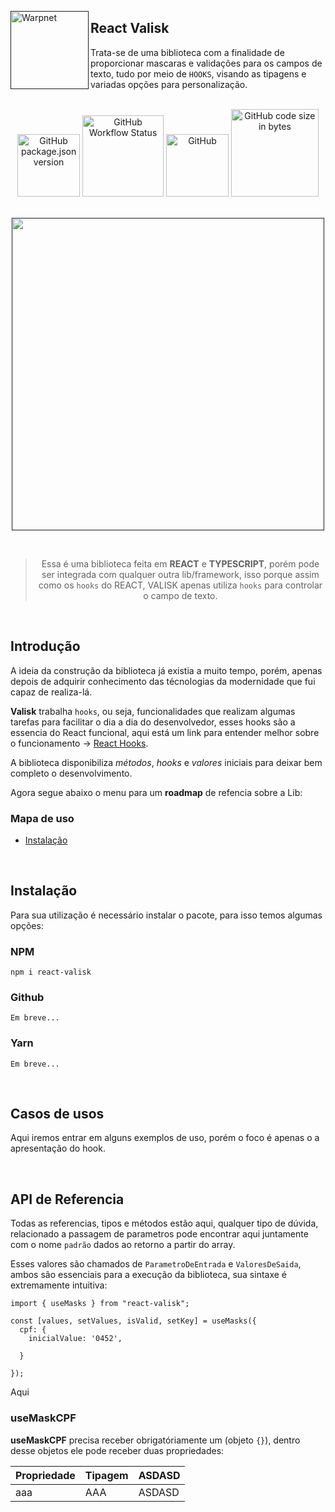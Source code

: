 [<img align="left" height="125px" width="125px" alt="Warpnet" src="https://ik.imagekit.io/e6khzhxvx/Valisk?ik-sdk-version=javascript-1.4.3&updatedAt=1672157447910"/>]()

## React Valisk

Trata-se de uma biblioteca com a finalidade de proporcionar mascaras e validações para os campos de texto, tudo por meio de `HOOKS`, visando as tipagens e variadas opções para personalização.

<br />

<div align="center">
  <img alt="GitHub package.json version" src="https://img.shields.io/github/package-json/v/maumuller/react-valisk?color=%23ff1f3d&label=npm&style=for-the-badge" width="100">

  <img alt="GitHub Workflow Status" src="https://img.shields.io/github/actions/workflow/status/maumuller/react-valisk/publish-package-and-release.yml?color=black&style=for-the-badge" width="130">

  <img alt="GitHub" src="https://img.shields.io/github/license/maumuller/react-valisk?color=%23ff1f3d&style=for-the-badge" width="100">

  <img alt="GitHub code size in bytes" src="https://img.shields.io/github/languages/code-size/maumuller/react-valisk?color=black&style=for-the-badge" width="140">
</div>

<br />

<div align="center">

[<img width="500" src="https://ik.imagekit.io/e6khzhxvx/valisk-preview.png?ik-sdk-version=javascript-1.4.3&updatedAt=1672165728023"/>]()

</div>

<br />

<div align="center">

> Essa é uma biblioteca feita em **REACT** e **TYPESCRIPT**, porém pode ser integrada com qualquer outra lib/framework, isso porque assim como os `hooks` do REACT, VALISK apenas utiliza `hooks` para controlar o campo de texto.

</div>

<br />

## Introdução

A ideia da construção da biblioteca já existia a muito tempo, porém, apenas depois de adquirir conhecimento das técnologias da modernidade que fui capaz de realiza-lá.

**Valisk** trabalha `hooks`, ou seja, funcionalidades que realizam algumas tarefas para facilitar o dia a dia do desenvolvedor, esses hooks são a essencia do React funcional, aqui está um link para entender melhor sobre o funcionamento -> [React Hooks](https://pt-br.reactjs.org/docs/hooks-reference.html#gatsby-focus-wrapper).

A biblioteca disponibiliza _métodos_, _hooks_ e _valores_ iniciais para deixar bem completo o desenvolvimento.

Agora segue abaixo o menu para um **roadmap** de refencia sobre a Lib:

### Mapa de uso

- [Instalação](#instalação)

<br />

## Instalação

Para sua utilização é necessário instalar o pacote, para isso temos algumas opções:

### NPM

```shell
npm i react-valisk
```

### Github

```shell
Em breve...
```

### Yarn

```shell
Em breve...
```

<br />

## Casos de usos

Aqui iremos entrar em alguns exemplos de uso, porém o foco é apenas o a apresentação do hook.

<br />

## API de Referencia

Todas as referencias, tipos e métodos estão aqui, qualquer tipo de dúvida, relacionado a passagem de parametros pode encontrar aqui juntamente com o nome `padrão` dados ao retorno a partir do array.

Esses valores são chamados de `ParametroDeEntrada` e `ValoresDeSaida`, ambos são essenciais para a execução da biblioteca, sua sintaxe é extremamente intuitiva:

```JS
import { useMasks } from "react-valisk";

const [values, setValues, isValid, setKey] = useMasks({
  cpf: {
    inicialValue: '0452',

  }

});
```

Aqui

### useMaskCPF

**useMaskCPF** precisa receber obrigatóriamente um (objeto `{}`), dentro desse objetos ele pode receber duas propriedades:

| Propriedade | Tipagem | ASDASD |
| :---------- | :------ | :----- |
| aaa         | AAA     | ASDASD |
